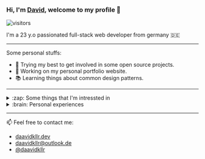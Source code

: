 ### Hi, I'm [David](https://daavidkllr.dev), welcome to my profile 👋

![visitors](https://visitor-badge.glitch.me/badge?page_id=daavidkllr)  

I'm a 23 y.o passionated full-stack web developer from germany :de:

---

Some personal stuffs:
* :rocket: Trying my best to get involved in some open source projects.
* :hammer: Working on my personal portfolio website.
* :books: Learning things about common design patterns.

---

<details>
  <summary>:zap: Some things that I'm intressted in</summary>
  
  * PHP
  * C#
  * JavaScript
  * CSS / SCSS
  * HTML (:trollface: )
  * Infrastructure setup
  * System engineering
  * Design pattern
</details>

<details>
  <summary>:brain: Personal experiences</summary>
  
  * PHP Symfony Framework
  * PHP Doctrine
  * PHP Testing (PHPUnit, PHPCS, PHPStan)
  * PHP eZ Platform CMS
  * C# .AspCoreNET
  * C# Entityframework
  * JavaScript: React, Redux
  * JavaScript: AngularJS
  * NodeJs: Webpack, EsBuild
  * CSS: SCSS, BEM, SuitCSS
  * Ansible
  * Docker
  * Vagrant
  * And much more :sweat_smile:

</details>

---

:mailbox:	Feel free to contact me:
* [daavidkllr.dev](https://daavidkllr.dev)
* [daavidkllr@outlook.de](mailto:daavidkllr@outlook.de)
* [@daavidkllr](https://twitter.com/daavidkllr)
